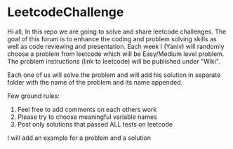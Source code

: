 # LeetcodeChallenge
Hi all,
In this repo we are going to solve and share leetcode challenges.
The goal of this forum is to enhance the coding and problem solving skills as well as code reviewing and presentation.
Each week I (Yaniv) will randomly choose  a problem from leetcode which will be Easy/Medium level problem.
The problem instructions (link to leetcode)  will be published under "Wiki".

Each one of us will solve the problem and will add his solution in separate folder with the name of the problem and its name appended.

Few ground rules:
1. Feel free to add comments on each others work
2. Please try to choose meaningful variable names
3. Post only solutions that passed ALL tests on leetcode

I will add an example for a problem and a solution

